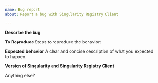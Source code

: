 ```yaml
---
name: Bug report
about: Report a bug with Singularity Registry Client

---
```


**Describe the bug**

**To Reproduce**
Steps to reproduce the behavior:

**Expected behavior**
A clear and concise description of what you expected to happen.

**Version of Singularity and Singularity Registry Client**

Anything else?
